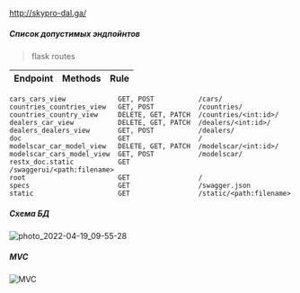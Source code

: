 
http://skypro-dal.ga/
##### Список допустимых эндпойнтов
> flask routes

| Endpoint     | Methods      | Rule  |
| :---: |   :---:       | :---: |
```cars_car_view              DELETE, GET, PATCH  /cars/<int:id>/
cars_cars_view             GET, POST           /cars/
countries_countries_view   GET, POST           /countries/
countries_country_view     DELETE, GET, PATCH  /countries/<int:id>/
dealers_car_view           DELETE, GET, PATCH  /dealers/<int:id>/
dealers_dealers_view       GET, POST           /dealers/
doc                        GET                 /
modelscar_car_model_view   DELETE, GET, PATCH  /modelscar/<int:id>/
modelscar_cars_model_view  GET, POST           /modelscar/
restx_doc.static           GET                 /swaggerui/<path:filename>
root                       GET                 /
specs                      GET                 /swagger.json
static                     GET                 /static/<path:filename>
```
##### Cхема БД
![photo_2022-04-19_09-55-28](https://user-images.githubusercontent.com/25077706/164798587-b2e5ce45-3dcf-46ce-b16d-87b1fe4087db.jpg)
##### MVC
![MVC](https://user-images.githubusercontent.com/25077706/160255834-4f21ae0b-22c3-4a48-9bd9-320f462446a9.png)
